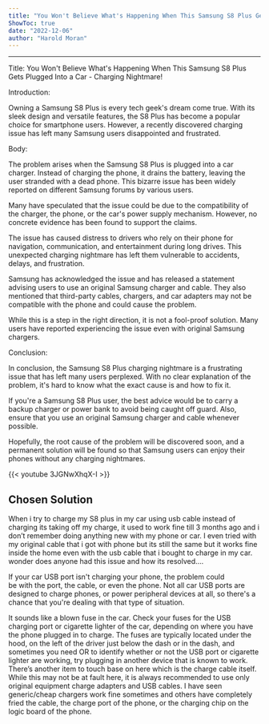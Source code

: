 ```yaml
---
title: "You Won't Believe What's Happening When This Samsung S8 Plus Gets Plugged Into A Car - Charging Nightmare!"
ShowToc: true 
date: "2022-12-06"
author: "Harold Moran"
---
```

*****
Title: You Won't Believe What's Happening When This Samsung S8 Plus Gets Plugged Into a Car - Charging Nightmare!

Introduction:

Owning a Samsung S8 Plus is every tech geek's dream come true. With its sleek design and versatile features, the S8 Plus has become a popular choice for smartphone users. However, a recently discovered charging issue has left many Samsung users disappointed and frustrated.

Body:

The problem arises when the Samsung S8 Plus is plugged into a car charger. Instead of charging the phone, it drains the battery, leaving the user stranded with a dead phone. This bizarre issue has been widely reported on different Samsung forums by various users.

Many have speculated that the issue could be due to the compatibility of the charger, the phone, or the car's power supply mechanism. However, no concrete evidence has been found to support the claims.

The issue has caused distress to drivers who rely on their phone for navigation, communication, and entertainment during long drives. This unexpected charging nightmare has left them vulnerable to accidents, delays, and frustration.

Samsung has acknowledged the issue and has released a statement advising users to use an original Samsung charger and cable. They also mentioned that third-party cables, chargers, and car adapters may not be compatible with the phone and could cause the problem.

While this is a step in the right direction, it is not a fool-proof solution. Many users have reported experiencing the issue even with original Samsung chargers.

Conclusion:

In conclusion, the Samsung S8 Plus charging nightmare is a frustrating issue that has left many users perplexed. With no clear explanation of the problem, it's hard to know what the exact cause is and how to fix it.

If you're a Samsung S8 Plus user, the best advice would be to carry a backup charger or power bank to avoid being caught off guard. Also, ensure that you use an original Samsung charger and cable whenever possible.

Hopefully, the root cause of the problem will be discovered soon, and a permanent solution will be found so that Samsung users can enjoy their phones without any charging nightmares.

{{< youtube 3JGNwXhqX-I >}} 



## Chosen Solution
 When i try to charge my S8 plus in my car using usb cable instead of charging its taking off my charge, it used to work fine till 3 months ago and i don’t remember doing anything new with my phone or car.  I even tried with my original cable that i got with phone but its still the same but it works fine inside the home even with the usb cable that i bought to charge in my car.  wonder does anyone had this issue and how its resolved….

 If your car USB port isn't charging your phone, the problem could be with the port, the cable, or even the phone. Not all car USB ports are designed to charge phones, or power peripheral devices at all, so there's a chance that you're dealing with that type of situation.

 It sounds like a blown fuse in the car.  Check your fuses for the USB charging port or cigarette lighter of the car, depending on where you have the phone plugged in to charge. The fuses are typically located under the hood, on the left of the driver just below the dash or in the dash, and sometimes you need OR to identify whether or not the USB port or cigarette lighter are working, try plugging in another device that is known to work.
There’s another item to touch base on here which is the charge cable itself. While this may not be at fault here, it is always recommended to use only original equipment charge adapters and USB cables. I have seen generic/cheap chargers work fine sometimes and others have completely fried the cable, the charge port of the phone, or the charging chip on the logic board of the phone.




